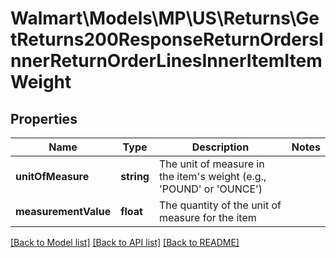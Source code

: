 # Walmart\Models\MP\US\Returns\GetReturns200ResponseReturnOrdersInnerReturnOrderLinesInnerItemItemWeight

## Properties

Name | Type | Description | Notes
------------ | ------------- | ------------- | -------------
**unitOfMeasure** | **string** | The unit of measure in the item's weight (e.g., 'POUND' or 'OUNCE') |
**measurementValue** | **float** | The quantity of the unit of measure for the item |


[[Back to Model list]](./) [[Back to API list]](../../../../../README.md#supported-apis) [[Back to README]](../../../../../README.md)
